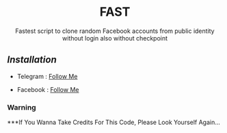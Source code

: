 <h1 align="center">FAST</h1>
<p align="center">Fastest script to clone random Facebook accounts from public identity without login also without checkpoint</p>




## ***Installation***


* Telegram : [Follow Me](https://t.me/TT_RQ)


* Facebook : [Follow Me](https://www.facebook.com/118462356860246)


### Warning


***If You Wanna Take Credits For This Code, Please Look Yourself Again...




